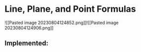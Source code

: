 # Line, Plane, and Point Formulas
![[Pasted image 20230804124852.png]]![[Pasted image 20230804124906.png]]
## Implemented:
